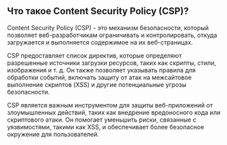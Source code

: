 <h2>Что такое Content Security Policy (CSP)?</h2>  

  Content Security Policy (CSP) - это механизм безопасности, который позволяет веб-разработчикам ограничивать и контролировать, откуда загружается и выполняется содержимое на их веб-страницах.   
  
CSP предоставляет список директив, которые определяют разрешенные источники загрузки ресурсов, таких как скрипты, стили, изображения и т. д. Он также позволяет указывать правила для обработки событий, включать защиту от атак на межсайтовое выполнение скриптов (XSS) и другие потенциальные угрозы безопасности.  
  
CSP является важным инструментом для защиты веб-приложений от злоумышленных действий, таких как внедрение вредоносного кода или скриптового атаки. Он помогает уменьшить риски, связанные с уязвимостями, такими как XSS, и обеспечивает более безопасное окружение для пользователей.  

  
